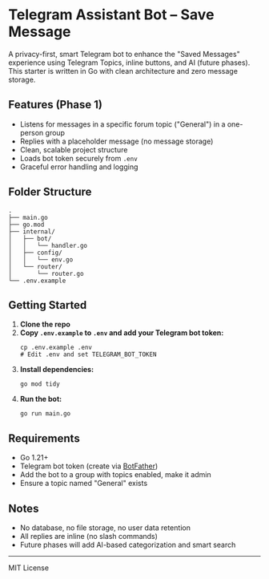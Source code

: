 # Telegram Assistant Bot – Save Message

A privacy-first, smart Telegram bot to enhance the "Saved Messages" experience using Telegram Topics, inline buttons, and AI (future phases). This starter is written in Go with clean architecture and zero message storage.

## Features (Phase 1)
- Listens for messages in a specific forum topic ("General") in a one-person group
- Replies with a placeholder message (no message storage)
- Clean, scalable project structure
- Loads bot token securely from `.env`
- Graceful error handling and logging

## Folder Structure
```
.
├── main.go
├── go.mod
├── internal/
│   ├── bot/
│   │   └── handler.go
│   ├── config/
│   │   └── env.go
│   └── router/
│       └── router.go
└── .env.example
```

## Getting Started

1. **Clone the repo**
2. **Copy `.env.example` to `.env` and add your Telegram bot token:**
   ```
   cp .env.example .env
   # Edit .env and set TELEGRAM_BOT_TOKEN
   ```
3. **Install dependencies:**
   ```
   go mod tidy
   ```
4. **Run the bot:**
   ```
   go run main.go
   ```

## Requirements
- Go 1.21+
- Telegram bot token (create via [BotFather](https://t.me/BotFather))
- Add the bot to a group with topics enabled, make it admin
- Ensure a topic named "General" exists

## Notes
- No database, no file storage, no user data retention
- All replies are inline (no slash commands)
- Future phases will add AI-based categorization and smart search

---
MIT License 